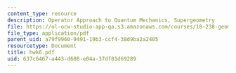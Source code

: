 ```yaml
---
content_type: resource
description: Operator Approach to Quantum Mechanics, Supergeometry
file: https://ol-ocw-studio-app-qa.s3.amazonaws.com/courses/18-238-geometry-and-quantum-field-theory-fall-2002/637c6467a443d608e04a37df81d69289_hwk6.pdf
file_type: application/pdf
parent_uid: a79f9960-9491-19b3-ccf4-38d9ba2a2405
resourcetype: Document
title: hwk6.pdf
uid: 637c6467-a443-d608-e04a-37df81d69289
---
```

